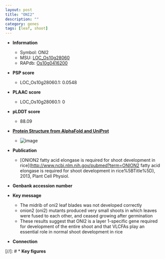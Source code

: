 ```yaml
---
layout: post
title: "ONI2"
description: ""
category: genes
tags: [leaf, shoot]
---
```


* **Information**  
    + Symbol: ONI2  
    + MSU: [LOC_Os10g28060](http://rice.plantbiology.msu.edu/cgi-bin/ORF_infopage.cgi?orf=LOC_Os10g28060)  
    + RAPdb: [Os10g0416200](http://rapdb.dna.affrc.go.jp/viewer/gbrowse_details/irgsp1?name=Os10g0416200)  

* **PSP score**  
    + LOC_Os10g28060.1: 0.0548 

* **PLAAC score**  
    + LOC_Os10g28060.1: 0 

* **pLDDT score**
    + 88.09

* **[Protein Structure from AlphaFold and UniProt](https://www.uniprot.org/uniprotkb/Q7XEM4/entry#structure)**
    + ![image](https://ricepsp.github.io/images/Q7/AF-Q7XEM4-F1.png)

* **Publication**  
    + [ONION2 fatty acid elongase is required for shoot development in rice](http://www.ncbi.nlm.nih.gov/pubmed?term=ONION2 fatty acid elongase is required for shoot development in rice%5BTitle%5D), 2013, Plant Cell Physiol.

* **Genbank accession number**  

* **Key message**  
    + The midrib of oni2 leaf blades was not developed correctly
    + onion2 (oni2) mutants produced very small shoots in which leaves were fused to each other, and ceased growing after germination
    + These results suggest that ONI2 is a layer 1-specific gene required for development of the entire shoot and that VLCFAs play an essential role in normal shoot development in rice

* **Connection**  

[//]: # * **Key figures**  


